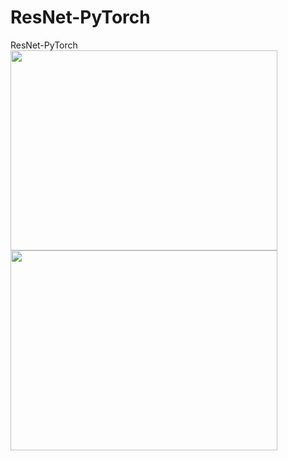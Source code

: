 # ResNet-PyTorch
ResNet-PyTorch
<img src="https://user-images.githubusercontent.com/86712265/140898156-045b557b-0e24-488a-9819-01de87f2641b.png" width="427" height="320">
<img src="https://user-images.githubusercontent.com/86712265/140898216-7905f509-4455-43b1-936f-2ad70cd1ffa6.png" width="427" height="320">
